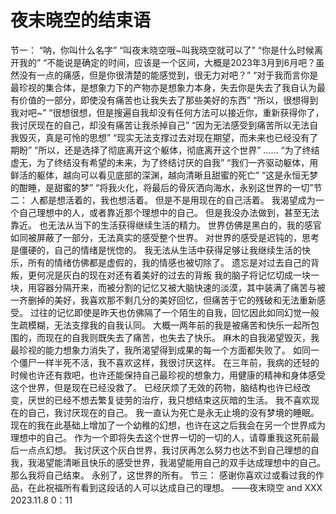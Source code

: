 # 夜末晓空的结束语

节一：
“呐，你叫什么名字”
“叫夜末晓空哦~叫我晓空就可以了”
“你是什么时候离开我的”
“不能说是确定的时间，应该是一个区间，大概是2023年3月到6月吧？虽然没有一点的痛感，但是你很清楚的能感觉到，很无力对吧？”
“对于我而言你是最珍视的集合体，是想象力下的产物亦是想象力本身，失去你是失去了我自认为最有价值的一部分，即使没有痛苦也让我失去了那些美好的东西”
“所以，很想得到我对吧~”
“很想很想，但是搜遍自我却没有任何方法可以接近你，重新获得你了，我讨厌现在的自己，却没有痛苦让我杀掉自己”
“因为无法感受到痛苦所以无法自我毁灭，真是可怜的思想”
“现实无法支撑过去对现在期望，而未来也已经没有了期盼”
“所以，还是选择了彻底离开这个躯体，彻底离开这个世界”
……
“为了终结虚无，为了终结没有希望的未来，为了终结讨厌的自我”
“我们一齐驱动躯体，用鲜活的躯体，越向可以看见底部的深渊，越向清晰且甜蜜的死亡”
“这是永恒无梦的酣睡，是甜蜜的梦”
“将我火化，将最后的骨灰洒向海水，永别这世界的一切”节二：
人都是想活着的，我也想活着。
但是不是用现在的自己活着。
我渴望成为一个自己理想中的人，或者靠近那个理想中的自己。
但是我没办法做到，甚至无法靠近。
也无法从当下的生活获得继续生活的精力。
世界仿佛是黑白的，我的感官如同被屏蔽了一部分，无法真实的感受整个世界。
对世界的感受是迟钝的，思考是僵硬的，自己的情绪是恍惚的。
我无法从生活中获得足够让我继续生活的快乐，所有的情绪仿佛都是虚假的，我的情感也被切除了。
遗忘是对过去自己的背叛，更何况是灰白的现在对还有着美好的过去的背叛
我的脑子将记忆切成一块一块，用容器分隔开来，而被分割的记忆又被大脑快速的淡漠，其中装满了痛苦与被一齐删掉的美好，我喜欢那不剩几分的美好回忆，但痛苦于它的残破和无法重新感受。
过往的记忆即使是昨天也仿佛隔了一个陌生的自我，回忆因此如同幻觉一般生疏模糊，无法支撑我的自我认同。
大概一两年前的我是被痛苦和快乐一起所包围的，而现在的自我则既失去了痛苦，也失去了快乐。
麻木的自我渴望毁灭，我最珍视的能力想象力消失了，我所渴望得到成果的每一个方面都失败了。
如同一个僵尸一样半死不活，我不喜欢这样，我很讨厌这样。
在三年前，我病的还轻的时候也许还有救吧，也许还能保持自己最珍视的想象力，用健康的精神和身体感受这个世界，但是现在已经没救了。
已经厌烦了无效的药物，脑结构也许已经改变，厌世的已经不想去繁复徒劳的治疗，我只想结束这灰暗的生活。
我不喜欢现在的自己，我讨厌现在的自己。
我一直认为死亡是永无止境的没有梦境的睡眠。
现在的我在此基础上增加了一个幼稚的幻想，也许在这之后我会在另一个世界成为理想中的自己。
作为一个即将失去这个世界一切的一切的人，请尊重我这死前最后一点点幻想。
我讨厌这个灰白世界，我讨厌再怎么努力也达不到自己理想的自我，我渴望能清晰且快乐的感受世界，我渴望能用自己的双手达成理想中的自己。
那么我将自己结束。
永别了，这世界的所有。
节三：
感谢你喜欢过或看过我的作品，在此祝福所有看到这段话的人可以达成自己的理想。
——夜末晓空 and XXX 2023.11.8 0：11

 